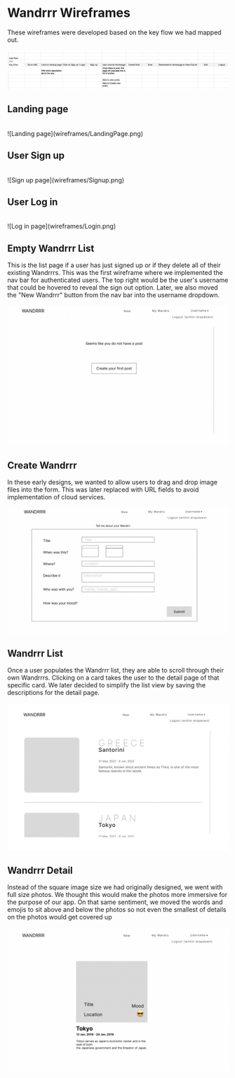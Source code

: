 # Wandrrr Wireframes

These wireframes were developed based on the key flow we had mapped out.
<br>
<br>
![User flow](wireframes/UserFlow.png)

## Landing page
<br>
![Landing page](wireframes/LandingPage.png)


## User Sign up
<br>
![Sign up page](wireframes/Signup.png)


## User Log in
<br>
![Log in page](wireframes/Login.png)


## Empty Wandrrr List
This is the list page if a user has just signed up or if they delete all of their existing Wandrrrs.
This was the first wireframe where we implemented the nav bar for authenticated users.
The top right would be the user's username that could be hovered to reveal the sign out option.
Later, we also moved the "New Wandrrr" button from the nav bar into the username dropdown.
<br>
<br>
![Empty list](wireframes/ListNone.png)


## Create Wandrrr
In these early designs, we wanted to allow users to drag and drop image files into the form.
This was later replaced with URL fields to avoid implementation of cloud services.
<br>
<br>
![Create Wandrrr page](wireframes/Create.png)


## Wandrrr List
Once a user populates the Wandrrr list, they are able to scroll through their own Wandrrrs.
Clicking on a card takes the user to the detail page of that specific card.
We later decided to simplify the list view by saving the descriptions for the detail page.
<br>
<br>
![List](wireframes/List.png)


## Wandrrr Detail
Instead of the square image size we had originally designed, we went with full size photos.
We thought this would make the photos more immersive for the purpose of our app.
On that same sentiment, we moved the words and emojis to sit above and below the photos
so not even the smallest of details on the photos would get covered up
<br>
<br>
![Detail](wireframes/Detail.png)
